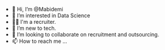 - 👋 Hi, I’m @Mabidemi
- 👀 I’m interested in Data Science 
-  👩‍💻 I'm a recruiter.
- 🌱 I’m new to tech.
- 💞️ I’m looking to collaborate on recruitment and outsourcing.
- 📫 How to reach me ...

<!---
Mabidemi/Mabidemi is a ✨ special ✨ repository because its `README.md` (this file) appears on your GitHub profile.
You can click the Preview link to take a look at your changes.
--->
